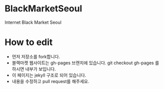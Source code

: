 # BlackMarketSeoul
Internet Black Market Seoul

# How to edit
* 먼저 저장소를 fork합니다.
* 블랙마켓 웹사이트는 gh-pages 브랜치에 있습니다. git checkout gh-pages 를 하시면 내부가 보입니다.
* 이 페이지는 jekyll 구조로 되어 있습니다.
* 내용을 수정하고 pull request를 해주세요.

